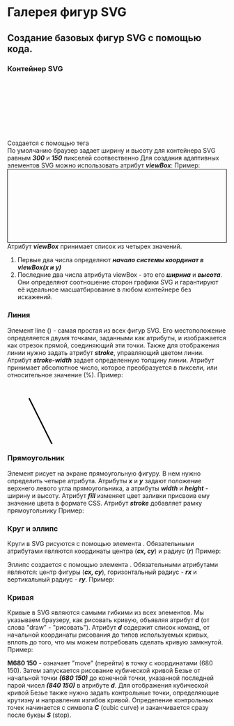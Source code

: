 # Галерея фигур SVG

## Cоздание базовых фигур SVG с помощью кода.

### Контейнер SVG

Создается с помощью тега <svg></svg>
По умолчанию браузер задает ширину и высоту для контейнера SVG равным **_300_** и **_150_** пикселей соотвественно
Для создания адаптивных элементов SVG можно использовать атрибут **_viewBox_**:
Пример: <svg viewBox="0 0 900 300" style="border:1px solid black;"></svg>
Атрибут **_viewBox_** принимает список из четырех значений.

1. Первые два числа определяют **_начало системы координат в viewBox(x и y)_**
2. Последние два числа атрибута viewBox - это его **_ширина_** и **_высота_**. Они определяют соотношение сторон графики SVG и гарантируют её идеальное масшатбирование в любом контейнере без искажений.

### Линия

Элемент line (<line/>) - самая простая из всех фигур SVG. Его местоположение определяется двумя точками, заданными как атрибуты, и изображается как отрезок прямой, соединяющий эти точки.
Также для отображения линии нужно задать атрибут **_stroke_**, управляющий цветом линии.
Атрибут **_stroke-width_** задает определенную толщину линии. Атрибут принимает абсолютное число, которое преобразуется в пиксели, или относительное значение (%).
Пример:
<svg>
<line x1="50" y1="45" x2="140" y2="225" stroke="black" stroke-width="3"/>
</svg>

### Прямоугольник

Элемент <rect/> рисует на экране прямоугольную фигуру. В нем нужно определить четыре атрибута. Атрибуты **_x_** и **_y_** задают положение верхнего левого угла прямоугольника, а атрибуты **_width_** и **_height_** - ширину и высоту.
Атрибут **_fill_** изменяет цвет заливки присвоив ему значение цвета в формате CSS.
Атрибут **_stroke_** добавляет рамку прямоугольнику
Пример:
<rect x="260" y="25" width="120" height="60" fill="#6ba5d7"/>

### Круг и эллипс

Круги в SVG рисуются с помощью элемента <circle/>.
Обязательными атрибутами являются координаты центра (**_cx, cy_**) и радиус (**_r_**)
Пример:
<circle cx="530" cy="80" r="50"/>

Эллипс создается с помощью элемента <ellipse/>.
Обязательными атрибутами являются: центр фигуры (**_cx, cy_**), горизонтальный радиус - **_rx_** и вертикальный радиус - **_ry_**.
Пример:
<ellipse cx="530" cy="205" rx="50" ry="30"/>

### Кривая

Кривые в SVG являются самыми гибкими из всех элементов.
Мы указываем браузеру, как рисовать кривую, объявляя атрибут **_d_** (от слова "draw" - "рисовать"). Атрибут **_d_** содержит список команд, от начальной координаты рисования до типов используемых кривых, вплоть до того, что мы можем потребовать сделать кривую замкнутой.
Пример:
<path d="M680 150 C 710 80, 725 80, 755 150 S 810 220, 840 150" fill="none" stroke="#773b9a" stroke-width="3"/>

**M680 150** - означает "move" (перейти) в точку с координатами (680 150). Затем запускается рисование кубической кривой Безье от начальной точки **_(680 150)_** до конечной точки, указанной последней парой чисел **_(840 150)_** в атрибуте **_d_**. Для отображения кубической кривой Безье также нужно задать контрольные точки, определяющие крутизну и направления изгибов кривой. Определение контрольных точек начинается с символа **_C_** (cubic curve) и заканчивается сразу после буквы **_S_** (stop).
